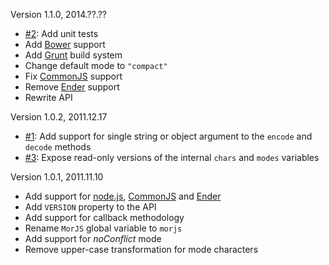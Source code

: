 Version 1.1.0, 2014.??.??

* [#2](https://github.com/neocotic/mor.js/issues/2): Add unit tests
* Add [Bower][2] support
* Add [Grunt][1] build system
* Change default mode to `"compact"`
* Fix [CommonJS][3] support
* Remove [Ender][4] support
* Rewrite API

Version 1.0.2, 2011.12.17

* [#1](https://github.com/neocotic/mor.js/issues/1): Add support for single string or object argument to the `encode` and `decode` methods
* [#3](https://github.com/neocotic/mor.js/issues/3): Expose read-only versions of the internal `chars` and `modes` variables

Version 1.0.1, 2011.11.10

* Add support for [node.js][0], [CommonJS][3] and [Ender][4]
* Add `VERSION` property to the API
* Add support for callback methodology
* Rename `MorJS` global variable to `morjs`
* Add support for *noConflict* mode
* Remove upper-case transformation for mode characters

[0]: http://nodejs.org
[1]: http://gruntjs.com
[2]: http://bower.io
[3]: http://commonjs.org
[4]: http://ender.no.de